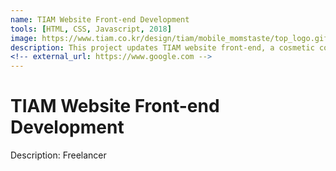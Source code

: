 ```yaml
---
name: TIAM Website Front-end Development
tools: [HTML, CSS, Javascript, 2018]
image: https://www.tiam.co.kr/design/tiam/mobile_momstaste/top_logo.gif
description: This project updates TIAM website front-end, a cosmetic company, compatible with Internet Explorer, Chrome and Firefox.
<!-- external_url: https://www.google.com -->
---
```


# TIAM Website Front-end Development

Description: Freelancer